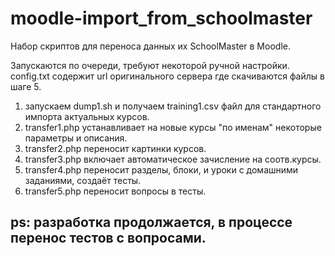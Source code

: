 # moodle-import_from_schoolmaster
Набор скриптов для переноса данных их SchoolMaster в Moodle.

Запускаются по очереди, требуют некоторой ручной настройки.
config.txt содержит url оригинального сервера где скачиваются фaйлы в шаге 5.

1. запускаем dump1.sh и получаем training1.csv файл для стандартного импорта актуальных курсов.
2. transfer1.php устанавливает на новые курсы "по именам" некоторые параметры и описания.
3. transfer2.php переносит картинки курсов.
4. transfer3.php включает автоматическое зачисление на соотв.курсы.
5. transfer4.php переносит разделы, блоки, и уроки с домашними заданиями, создаёт тесты.
6. transfer5.php переносит вопросы в тесты.


## ps: разработка продолжается, в процессе перенос тестов с вопросами.
